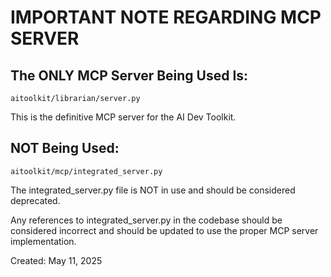 # IMPORTANT NOTE REGARDING MCP SERVER

## The ONLY MCP Server Being Used Is:
`aitoolkit/librarian/server.py`

This is the definitive MCP server for the AI Dev Toolkit. 

## NOT Being Used:
`aitoolkit/mcp/integrated_server.py`

The integrated_server.py file is NOT in use and should be considered deprecated.

Any references to integrated_server.py in the codebase should be considered incorrect and should be updated to use the proper MCP server implementation.

Created: May 11, 2025